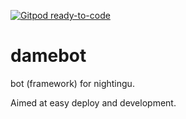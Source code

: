 [![Gitpod ready-to-code](https://img.shields.io/badge/Gitpod-ready--to--code-blue?logo=gitpod)](https://gitpod.io/#https://github.com/nightingu/damebot)

# damebot

bot (framework) for nightingu.

Aimed at easy deploy and development.
